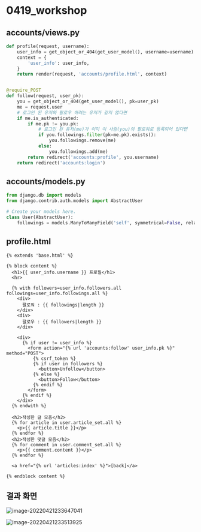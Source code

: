 # 0419_workshop



## accounts/views.py

```python
def profile(request, username):
    user_info = get_object_or_404(get_user_model(), username=username)
    context = {
        'user_info': user_info,
    }
    return render(request, 'accounts/profile.html', context)


@require_POST
def follow(request, user_pk):
    you = get_object_or_404(get_user_model(), pk=user_pk)
    me = request.user
    # 로그인 된 유저와 팔로우 하려는 유저가 같지 않다면
    if me.is_authenticated:
        if me.pk != you.pk:
            # 로그인 된 유저(me)가 이미 이 사람(you)의 팔로워로 등록되어 있다면
            if you.followings.filter(pk=me.pk).exists():
                you.followings.remove(me)
            else:
                you.followings.add(me)
        return redirect('accounts:profile', you.username)
    return redirect('accounts:login')
```

## accounts/models.py

```python
from django.db import models
from django.contrib.auth.models import AbstractUser

# Create your models here.
class User(AbstractUser):
    followings = models.ManyToManyField('self', symmetrical=False, related_name='followers')
```

## profile.html

```django
{% extends 'base.html' %}

{% block content %}
  <h1>{{ user_info.username }} 프로필</h1>
  <hr>

  {% with followers=user_info.followers.all followings=user_info.followings.all %}
    <div>
      팔로워 : {{ followings|length }}
    </div>
    <div>
      팔로우 : {{ followers|length }}
    </div>

    <div>
      {% if user != user_info %}
        <form action="{% url 'accounts:follow' user_info.pk %}" method="POST">
          {% csrf_token %}
          {% if user in followers %}
            <button>Unfollow</button>
          {% else %}
            <button>Follow</button>
          {% endif %}
        </form>
      {% endif %}
    </div>
  {% endwith %}

  <h2>작성한 글 모음</h2>
  {% for article in user.article_set.all %}
    <p>{{ article.title }}</p>
  {% endfor %}
  <h2>작성한 댓글 모음</h2>
  {% for comment in user.comment_set.all %}
    <p>{{ comment.content }}</p>
  {% endfor %}

  <a href="{% url 'articles:index' %}">[back]</a>

{% endblock content %}
```

## 결과 화면

![image-20220421233647041](C:\Users\meh\AppData\Roaming\Typora\typora-user-images\image-20220421233647041.png)

![image-20220421233513925](C:\Users\meh\AppData\Roaming\Typora\typora-user-images\image-20220421233513925.png)